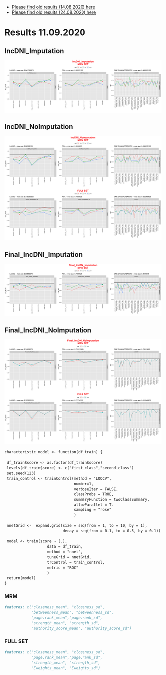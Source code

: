 * [Please find old results (14.08.2020) here](old14082020.md)
* [Please find old results (24.08.2020) here](old24082020.md)


# Results 11.09.2020

## IncDNI_Imputation
![Image](/11092020/1.png)
## IncDNI_NoImputation
![Image](/11092020/2.png)
## Final_IncDNI_Imputation
![Image](/11092020/3.png)
## Final_IncDNI_NoImputation
![Image](/11092020/4.png)

 ```markdown
characteristic_model <- function(df_train) {

  df_train$score <- as.factor(df_train$score)
  levels(df_train$score) <- c("first_class","second_class")
  set.seed(123)
  train_control <- trainControl(method = "LOOCV", 
                                number=1,
                                verboseIter = FALSE,
                                classProbs = TRUE, 
                                summaryFunction = twoClassSummary,
                                allowParallel = T,
                                sampling = "rose"
                                )
  
  nnetGrid <-  expand.grid(size = seq(from = 1, to = 10, by = 1),
                           decay = seq(from = 0.1, to = 0.5, by = 0.1))
  
  model <- train(score ~ (.),
                    data = df_train,
                    method = "nnet",
                    tuneGrid = nnetGrid,
                    trControl = train_control,
                    metric = "ROC"
                    ) 
  return(model)
}
 ```
 ### MRM
 ```markdown
 features: c("closeness_mean", "closeness_sd",
             "betweenness_mean", "betweenness_sd",
             "page.rank_mean","page.rank_sd",
             "strength_mean", "strength_sd",
             "authority_score_mean", "authority_score_sd")
 ```
  ### FULL SET
 ```markdown
 features: c("closeness_mean", "closeness_sd",
             "page.rank_mean","page.rank_sd",
             "strength_mean", "strength_sd",
             "Eweights_mean", "Eweights_sd")
 ```
